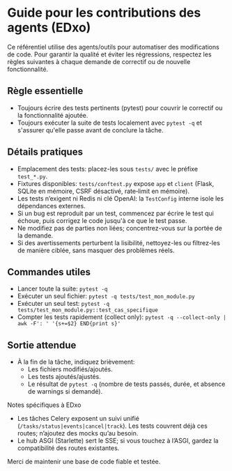 # Guide pour les contributions des agents (EDxo)

Ce référentiel utilise des agents/outils pour automatiser des modifications de code. Pour garantir la qualité et éviter les régressions, respectez les règles suivantes à chaque demande de correctif ou de nouvelle fonctionnalité.

## Règle essentielle
- Toujours écrire des tests pertinents (pytest) pour couvrir le correctif ou la fonctionnalité ajoutée.
- Toujours exécuter la suite de tests localement avec `pytest -q` et s'assurer qu'elle passe avant de conclure la tâche.

## Détails pratiques
- Emplacement des tests: placez-les sous `tests/` avec le préfixe `test_*.py`.
- Fixtures disponibles: `tests/conftest.py` expose `app` et `client` (Flask, SQLite en mémoire, CSRF désactivé, rate‑limit en mémoire).
- Les tests n’exigent ni Redis ni clé OpenAI: la `TestConfig` interne isole les dépendances externes.
- Si un bug est reproduit par un test, commencez par écrire le test qui échoue, puis corrigez le code jusqu'à ce que le test passe.
- Ne modifiez pas de parties non liées; concentrez-vous sur la portée de la demande.
- Si des avertissements perturbent la lisibilité, nettoyez-les ou filtrez-les de manière ciblée, sans masquer des problèmes réels.

## Commandes utiles
- Lancer toute la suite: `pytest -q`
- Exécuter un seul fichier: `pytest -q tests/test_mon_module.py`
- Exécuter un seul test: `pytest -q tests/test_mon_module.py::test_cas_specifique`
- Compter les tests rapidement (collect only): `pytest -q --collect-only | awk -F': ' '{s+=$2} END{print s}'`

## Sortie attendue
- À la fin de la tâche, indiquez brièvement:
  - Les fichiers modifiés/ajoutés.
  - Les tests ajoutés/ajustés.
  - Le résultat de `pytest -q` (nombre de tests passés, durée, et absence de warnings si demandé).

Notes spécifiques à EDxo

- Les tâches Celery exposent un suivi unifié (`/tasks/status|events|cancel|track`). Les tests couvrent déjà ces routes; n’ajoutez des mocks qu’au besoin.
- Le hub ASGI (Starlette) sert le SSE; si vous touchez à l’ASGI, gardez la compatibilité des routes existantes.

Merci de maintenir une base de code fiable et testée.
